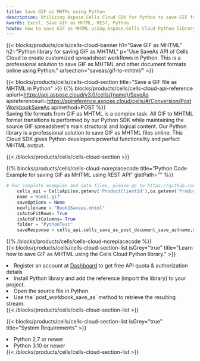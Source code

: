 ```yaml
---
title: Save GIF as MHTML using Python 
description: Utilizing Aspose.Cells Cloud SDK for Python to save GIF format file as MHTML format file. 
kwords: Excel, Save GIF as MHTML, REST, Python
howto: How to save GIF as MHTML using Aspose.Cells Cloud Python library.
---
```



{{< blocks/products/cells/cells-cloud-banner h1="Save GIF as MHTML" h2="Python library for saving GIF as MHTML" p="Use SaveAs API of Cells Cloud to create customized spreadsheet workflows in Python. This is a professional solution to save GIF as MHTML and other document formats online using Python." urlsection="saveas/gif-to-mhtml/" >}}

{{< blocks/products/cells/cells-cloud-section  title="Save a GIF file as MHTML in Python" >}}
{{% blocks/products/cells/cells-cloud-api-reference  apiurl=https://api.aspose.cloud/v3.0/cells/{name}/SaveAs  apireferenceurl=https://apireference.aspose.cloud/cells/#/Conversion/PostWorkbookSaveAs  apimethod=POST %}}
<br/>
Saving file formats from GIF as MHTML is a complex task. All GIF to MHTML format transitions is performed by our Python SDK while maintaining the source GIF spreadsheet's main structural and logical content. Our Python library is a professional solution to save GIF as MHTML files online. This Cloud SDK gives Python developers powerful functionality and perfect MHTML output.

{{< /blocks/products/cells/cells-cloud-section >}}

{{% blocks/products/cells/cells-cloud-noreplacecode title="Python Code Example for saving GIF as MHTML using REST API" gistPath="" %}}
  
```python
# For complete examples and data files, please go to https://github.com/aspose-cells-cloud/aspose-cells-cloud-python/
    cells_api = CellsApi(os.getenv('ProductClientId'),os.getenv('ProductClientSecret'))
    name ='Book1.gif'    
    saveOptions = None
    newfilename = "Book1Saveas.mhtml"
    isAutoFitRows= True
    isAutoFitColumns= True
    folder = "PythonTest"
    saveResponse = cells_api.cells_save_as_post_document_save_as(name,save_options=saveOptions, newfilename=(folder +'/' + newfilename),folder=folder)
```
  
{{% /blocks/products/cells/cells-cloud-noreplacecode  %}}
<br/>
{{< blocks/products/cells/cells-cloud-section-list isGrey="true"  title="Learn how to save GIF as MHTML using the Cells Cloud Python library." >}}
<li>Register an account at <a href="https://dashboard.aspose.cloud/">Dashboard</a> to get free API quota & authorization details</li>
<li>Install Python library and add the reference (import the library) to your project.</li>
<li>Open the source file in Python.</li>
<li>Use the `post_workbook_save_as` method to retrieve the resulting stream.</li>
{{< /blocks/products/cells/cells-cloud-section-list >}}

{{< blocks/products/cells/cells-cloud-section-list isGrey="true"  title="System Requirements" >}}
<li>Python 2.7 or newer</li>
<li>Python 3.10 or newer</li>
{{< /blocks/products/cells/cells-cloud-section-list >}}
